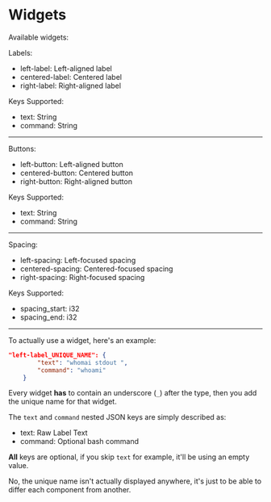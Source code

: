 # Widgets
Available widgets:

Labels:
- left-label: Left-aligned label
- centered-label: Centered label
- right-label: Right-aligned label

Keys Supported:
- text: String
- command: String
***
Buttons:
- left-button: Left-aligned button
- centered-button: Centered button
- right-button: Right-aligned button

Keys Supported:
- text: String
- command: String
***
Spacing:
- left-spacing: Left-focused spacing
- centered-spacing: Centered-focused spacing
- right-spacing: Right-focused spacing

Keys Supported:
- spacing_start: i32
- spacing_end: i32
***
To actually use a widget, here's an example:

```json
"left-label_UNIQUE_NAME": {
        "text": "whomai stdout ",
        "command": "whoami"
    }
```

Every widget **has** to contain an underscore (`_`) after the type, then you add the unique name for that widget.

The `text` and `command` nested JSON keys are simply described as:
- text: Raw Label Text
- command: Optional bash command

**All** keys are optional, if you skip `text` for example, it'll be using an empty value.

No, the unique name isn't actually displayed anywhere, it's just to be able to differ each component from another.
